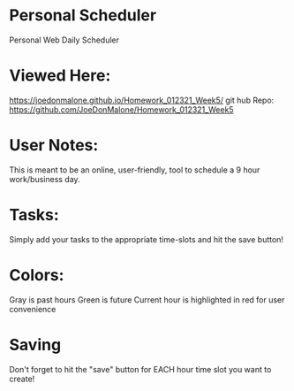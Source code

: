 # Personal Scheduler
Personal Web Daily Scheduler
# Viewed Here:
https://joedonmalone.github.io/Homework_012321_Week5/
git hub Repo: https://github.com/JoeDonMalone/Homework_012321_Week5
# User Notes:
This is meant to be an online, user-friendly, tool to schedule a 9 hour work/business day.
# Tasks:
Simply add your tasks to the appropriate time-slots and hit the save button! 
# Colors:
Gray is past hours
Green is future
Current hour is highlighted in red for user convenience
# Saving
Don't forget to hit the "save" button for EACH hour time slot you want to create!

